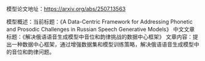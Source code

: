 模型论文地址：https://arxiv.org/abs/2507.13563

模型概述：当前标题：《A Data-Centric Framework for Addressing Phonetic and Prosodic Challenges in Russian Speech Generative Models》
中文文章标题：《解决俄语语音生成模型中音位和韵律挑战的数据中心框架》
文章内容：提出一种数据中心框架，通过增强数据集和模型训练策略，解决俄语语音生成模型中的音位和韵律问题。
